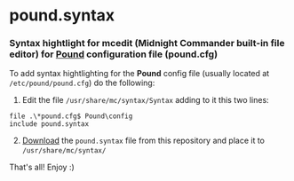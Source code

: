 # pound.syntax

### Syntax hightlight for mcedit (Midnight Commander built-in file editor) for [Pound] configuration file (pound.cfg)

To add syntax hightlighting for the **Pound** config file (usually located at `/etc/pound/pound.cfg`) do the following:

1) Edit the file `/usr/share/mc/syntax/Syntax` adding to it this two lines:

```
file .\*pound.cfg$ Pound\config
include pound.syntax
```    

2) [Download] the `pound.syntax` file from this repository and place it to `/usr/share/mc/syntax/`

That's all!
Enjoy :)

[Pound]: http://www.apsis.ch/pound/
[Download]: https://raw.githubusercontent.com/tumick/pound.syntax/master/pound.syntax
